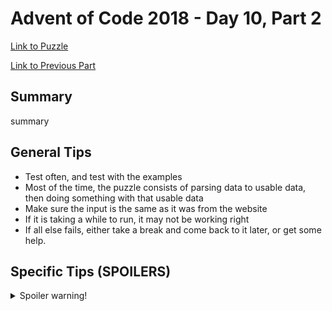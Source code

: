 # Advent of Code 2018 - Day 10, Part 2

[Link to Puzzle](https://adventofcode.com/2018/day/10#part2)

[Link to Previous Part](https://github.com/CodingAP/unofficial-aoc-syllabus/blob/main/years/2018/day10/part1.md)

## Summary
summary

## General Tips
- Test often, and test with the examples
- Most of the time, the puzzle consists of parsing data to usable data, then doing something with that usable data
- Make sure the input is the same as it was from the website
- If it is taking a while to run, it may not be working right
- If all else fails, either take a break and come back to it later, or get some help.

## Specific Tips (SPOILERS)
<details> <summary>Spoiler warning!</summary>

specific tips

</details>